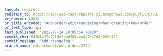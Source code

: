 ```yaml
---
layout: redirect
redirect_to: https://a8c-woo-test-reports.s3.amazonaws.com/public/pr/33848/api/index.html
pr_number: 33848
pr_title_encoded: "Add+order+edit+rendering+when+creating+new+order"
pr_test_type: api
last_published: "2022-07-24 10:05:54 +0000"
commit_sha: 634b6a47d275da4ead482dbe2224a7d24809f147
commit_message: "Add changelog."
branch_name: enhancement/add-order/32741
---
```

